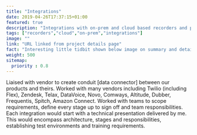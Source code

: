 ```yaml
---
title: "Integrations"
date: 2019-04-26T17:37:15+01:00
featured: true
description: "Integrations with on-prem and cloud based recorders and products"
tags: ["recorders","cloud","on-prem","integrations"]
image: ""
link: "URL linked from project details page"
fact: "Interesting little tidbit shown below image on summary and detail page"
weight: 500
sitemap:
  priority : 0.8
---
```

Liaised with vendor to create conduit [data connector] between our products and theirs. Worked with many vendors including Twilio (including Flex), Zendesk, Telax, DataVoice, Novo, Comways, Altitude, Dubber, Frequentis, Spitch, Amazon Connect.  Worked with teams to scope requirements, define every stage up to sign off and team responsibilities.  Each integration would start with a technical presentation delivered by me. This would encompass architecture, stages and responsibilities, establishing test environments and training requirements.